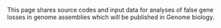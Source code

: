 This page shares source codes and input data for analyses of false gene losses in genome assemblies which will be published in Genome biology.
